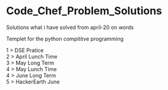 # Code_Chef_Problem_Solutions
Solutions what i have solved from april-20 on words
 
  Templet for the python compititve programming


 1 >  DSE Pratice <br>
 2 >  April Lunch Time<br>
 3 >  May Long Term<br>
 4 >  May Lunch Time<br>
 4 >  June Long Term<br>
 5 >  HackerEarth June <br>
 
